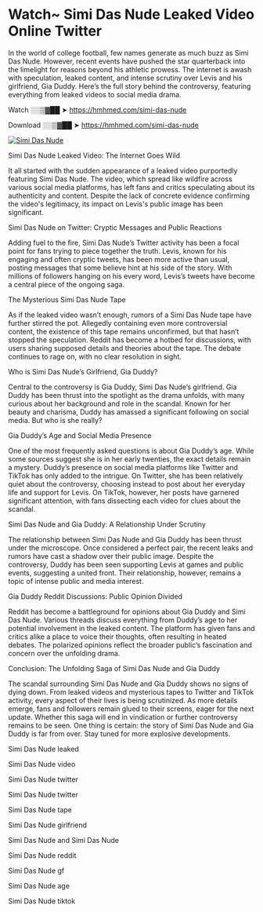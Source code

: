 # Watch~ Simi Das Nude Leaked Video Online Twitter

In the world of college football, few names generate as much buzz as Simi Das Nude. However, recent events have pushed the star quarterback into the limelight for reasons beyond his athletic prowess. The internet is awash with speculation, leaked content, and intense scrutiny over Levis and his girlfriend, Gia Duddy. Here’s the full story behind the controversy, featuring everything from leaked videos to social media drama.

Watch ░░▒▓██ ➤ https://hmhmed.com/simi-das-nude

Download ░░▒▓██ ➤ https://hmhmed.com/simi-das-nude

[![Simi Das Nude](https://i.imgur.com/dJHk4Zq.gif)](https://hmhmed.com/simi-das-nude)

Simi Das Nude Leaked Video: The Internet Goes Wild

It all started with the sudden appearance of a leaked video purportedly featuring Simi Das Nude. The video, which spread like wildfire across various social media platforms, has left fans and critics speculating about its authenticity and content. Despite the lack of concrete evidence confirming the video's legitimacy, its impact on Levis's public image has been significant.

Simi Das Nude on Twitter: Cryptic Messages and Public Reactions

Adding fuel to the fire, Simi Das Nude’s Twitter activity has been a focal point for fans trying to piece together the truth. Levis, known for his engaging and often cryptic tweets, has been more active than usual, posting messages that some believe hint at his side of the story. With millions of followers hanging on his every word, Levis’s tweets have become a central piece of the ongoing saga.

The Mysterious Simi Das Nude Tape

As if the leaked video wasn’t enough, rumors of a Simi Das Nude tape have further stirred the pot. Allegedly containing even more controversial content, the existence of this tape remains unconfirmed, but that hasn’t stopped the speculation. Reddit has become a hotbed for discussions, with users sharing supposed details and theories about the tape. The debate continues to rage on, with no clear resolution in sight.

Who is Simi Das Nude’s Girlfriend, Gia Duddy?

Central to the controversy is Gia Duddy, Simi Das Nude’s girlfriend. Gia Duddy has been thrust into the spotlight as the drama unfolds, with many curious about her background and role in the scandal. Known for her beauty and charisma, Duddy has amassed a significant following on social media. But who is she really?

Gia Duddy’s Age and Social Media Presence

One of the most frequently asked questions is about Gia Duddy’s age. While some sources suggest she is in her early twenties, the exact details remain a mystery. Duddy’s presence on social media platforms like Twitter and TikTok has only added to the intrigue. On Twitter, she has been relatively quiet about the controversy, choosing instead to post about her everyday life and support for Levis. On TikTok, however, her posts have garnered significant attention, with fans dissecting each video for clues about the scandal.

Simi Das Nude and Gia Duddy: A Relationship Under Scrutiny

The relationship between Simi Das Nude and Gia Duddy has been thrust under the microscope. Once considered a perfect pair, the recent leaks and rumors have cast a shadow over their public image. Despite the controversy, Duddy has been seen supporting Levis at games and public events, suggesting a united front. Their relationship, however, remains a topic of intense public and media interest.

Gia Duddy Reddit Discussions: Public Opinion Divided

Reddit has become a battleground for opinions about Gia Duddy and Simi Das Nude. Various threads discuss everything from Duddy’s age to her potential involvement in the leaked content. The platform has given fans and critics alike a place to voice their thoughts, often resulting in heated debates. The polarized opinions reflect the broader public’s fascination and concern over the unfolding drama.

Conclusion: The Unfolding Saga of Simi Das Nude and Gia Duddy

The scandal surrounding Simi Das Nude and Gia Duddy shows no signs of dying down. From leaked videos and mysterious tapes to Twitter and TikTok activity, every aspect of their lives is being scrutinized. As more details emerge, fans and followers remain glued to their screens, eager for the next update. Whether this saga will end in vindication or further controversy remains to be seen. One thing is certain: the story of Simi Das Nude and Gia Duddy is far from over. Stay tuned for more explosive developments.

Simi Das Nude leaked

Simi Das Nude video

Simi Das Nude twitter

Simi Das Nude twitter

Simi Das Nude tape

Simi Das Nude girlfriend

Simi Das Nude and Simi Das Nude

Simi Das Nude reddit

Simi Das Nude gf

Simi Das Nude age

Simi Das Nude tiktok